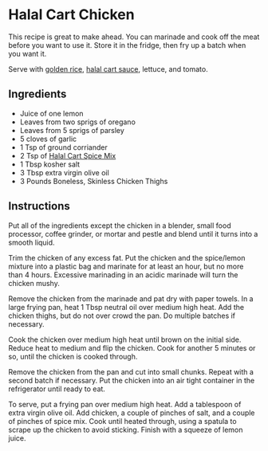 # Halal Cart Chicken

This recipe is great to make ahead. You can marinade and cook off the meat before 
you want to use it. Store it in the fridge, then fry up a batch when you want it.

Serve with [golden rice](../Rice/Golden_Rice.md), 
[halal cart sauce](../Sauces/Halal_Cart_Sauce.md), lettuce, and tomato.

## Ingredients

* Juice of one lemon
* Leaves from two sprigs of oregano
* Leaves from 5 sprigs of parsley
* 5 cloves of garlic
* 1 Tsp of ground corriander
* 2 Tsp of [Halal Cart Spice Mix](../Rubs_and_Marinades/Halal_Cart_Spice_Mix.md)
* 1 Tbsp kosher salt
* 3 Tbsp extra virgin olive oil
* 3 Pounds Boneless, Skinless Chicken Thighs

## Instructions

Put all of the ingredients except the chicken in a blender, small food processor, 
coffee grinder, or mortar and pestle and blend until it turns into a smooth liquid.

Trim the chicken of any excess fat. Put the chicken and the spice/lemon mixture into 
a plastic bag and marinate for at least an hour, but no more than 4 hours. Excessive 
marinading in an acidic marinade will turn the chicken mushy. 

Remove the chicken from the marinade and pat dry with paper towels. In a large 
frying pan, heat 1 Tbsp neutral oil over medium high heat. Add the chicken thighs, 
but do not over crowd the pan. Do multiple batches if necessary.

Cook the chicken over medium high heat until brown on the initial side. Reduce heat 
to medium and flip the chicken. Cook for another 5 minutes or so, until the chicken 
is cooked through.

Remove the chicken from the pan and cut into small chunks. Repeat with a second 
batch if necessary. Put the chicken into an air tight container in the refrigerator 
until ready to eat. 

To serve, put a frying pan over medium high heat. Add a tablespoon of extra virgin 
olive oil. Add chicken, a couple of pinches of salt, and a couple of pinches of 
spice mix. Cook until heated through, using a spatula to scrape up the chicken to 
avoid sticking. Finish with a squeeze of lemon juice. 


